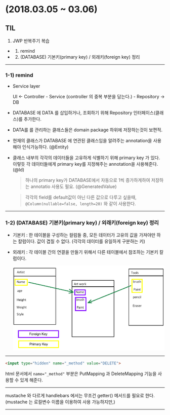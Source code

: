 # (2018.03.05 ~ 03.06)

## TIL

1. JWP 반복주기 복습
  - 1) remind
  - 2) (DATABASE) 기본키(primary key) / 외래키(foreign key) 정리

---
### 1-1) remind

- Service layer

  UI <- Controller - Service (controller 의 중복 부분을 담는다.) - Repository -> DB

- DATABASE 에 DATA 를 삽입하거나, 조회하기 위해 Repository 인터페이스(클래스)를 추가한다.

- DATA를 를 관리하는 클래스들은 domain package 하위에 저장하는것이 보편적.

- 현재의 클래스가 DATABASE 에 연관된 클래스임을 알려주는 annotation을 사용해야 인식가능하다. (@Entity)

- 클래스 내부의 각각의 데이터들을 고유하게 식별하기 위해 primary key 가 있다. 이렇듯 각 데이터들에게 primary key를 지정해주는 annotation을 사용해준다. (@Id)

  > 하나의 primary key가 DATABASE에서 자동으로 1씩 증가하게하여 저장하는 annotatio
  사용도 필요. (@GeneratedValue)

  > 각각의 field를 default값이 아닌 다른 값으로 다루고 싶을때, `@Column(nullable=false, length=20)` 와 같이 사용한다.

---
### 1-2) (DATABASE) 기본키(primary key) / 외래키(foreign key) 정리

- 기본키 : 한 테이블을 구성하는 컬럼들 중, 모든 데이터가 고유의 값을 가져야만 하는 칼럼이다. 값이 겹칠 수 없다. (각각의 데이터를 유일하게 구분하는 키)

- 외래키 : 각 테이블 간의 연결을 만들기 위해서 다른 테이블에서 참조하는 기본키 칼럼이다.

  ![Image](./databaseKey.png)

---
```html
<input type="hidden" name="_method" value="DELETE">
```
html 문서에서 `name="_method"` 부분은 PutMapping 과 DeleteMapping 기능을 사용할 수 있게 해준다.

---
mustache 와 다르게 handlebars 에서는 무조건 getter() 메서드를 필요로 한다.
(mustache 는 로컬변수 이름을 이용하여 사용 가능하지만,)

---
